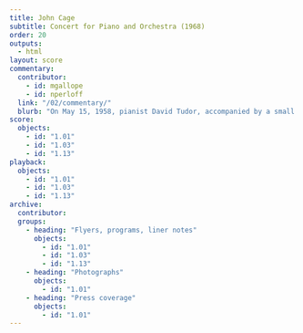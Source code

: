 ```yaml
---
title: John Cage
subtitle: Concert for Piano and Orchestra (1968)
order: 20
outputs: 
  - html
layout: score
commentary:
  contributor:
    - id: mgallope
    - id: nperloff
  link: "/02/commentary/"
  blurb: "On May 15, 1958, pianist David Tudor, accompanied by a small orchestra of eight players, performed a compendium of John Cage’s inventive, chance-derived musical notations in front of an audience of hundreds at New York’s Town Hall. To prepare for his performance—one that critics associated with insanity, violence, and grotesque comedy—Tudor devised a customized system that translated Cage’s notations into a fastidiously detailed performance score."
score:
  objects:
    - id: "1.01"
    - id: "1.03"
    - id: "1.13"
playback:
  objects:
    - id: "1.01"
    - id: "1.03"
    - id: "1.13"
archive: 
  contributor:
  groups:
    - heading: "Flyers, programs, liner notes"
      objects:
        - id: "1.01"
        - id: "1.03"
        - id: "1.13"
    - heading: "Photographs"
      objects:
        - id: "1.01"
    - heading: "Press coverage"
      objects:
        - id: "1.01"
---
```

